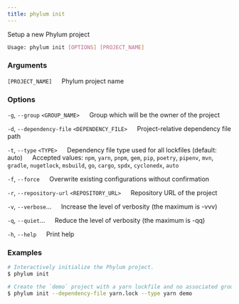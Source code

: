 ```yaml
---
title: phylum init
---
```


Setup a new Phylum project

```sh
Usage: phylum init [OPTIONS] [PROJECT_NAME]
```

### Arguments

`[PROJECT_NAME]`
&emsp; Phylum project name

### Options

`-g`, `--group` `<GROUP_NAME>`
&emsp; Group which will be the owner of the project

`-d`, `--dependency-file` `<DEPENDENCY_FILE>`
&emsp; Project-relative dependency file path

`-t`, `--type` `<TYPE>`
&emsp; Dependency file type used for all lockfiles (default: auto)
&emsp; Accepted values: `npm`, `yarn`, `pnpm`, `gem`, `pip`, `poetry`, `pipenv`, `mvn`, `gradle`, `nugetlock`, `msbuild`, `go`, `cargo`, `spdx`, `cyclonedx`, `auto`

`-f`, `--force`
&emsp; Overwrite existing configurations without confirmation

`-r`, `--repository-url` `<REPOSITORY_URL>`
&emsp; Repository URL of the project

`-v`, `--verbose`...
&emsp; Increase the level of verbosity (the maximum is -vvv)

`-q`, `--quiet`...
&emsp; Reduce the level of verbosity (the maximum is -qq)

`-h`, `--help`
&emsp; Print help

### Examples

```sh
# Interactively initialize the Phylum project.
$ phylum init

# Create the `demo` project with a yarn lockfile and no associated group.
$ phylum init --dependency-file yarn.lock --type yarn demo
```
